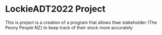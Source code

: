 # LockieADT2022 Project

This is project is a creation of a program that allows thae stakeholder (The Peony People NZ) to keep track of their stock more accurately
